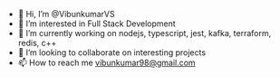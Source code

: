 - 👋 Hi, I’m @VibunkumarVS
- 👀 I’m interested in Full Stack Development
- 🌱 I’m currently working on nodejs, typescript, jest, kafka, terraform, redis, c++
- 💞️ I’m looking to collaborate on interesting projects
- 📫 How to reach me vibunkumar98@gmail.com

<!---
VibunkumarVS/VibunkumarVS is a ✨ special ✨ repository because its `README.md` (this file) appears on your GitHub profile.
You can click the Preview link to take a look at your changes.
--->
